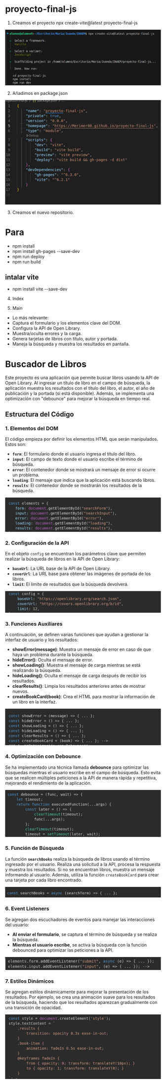 # proyecto-final-js

1.  Creamos el proyecto
 npx create-vite@latest proyecto-final-js

![alt text](img/image.png)


2. Añadimos en package.json

![alt text](img/image-1.png)

3. Creamos el nuevo repositorio.

# Para

- npm install
- npm install gh-pages --save-dev
- npm run deploy
- npm run build

## intalar vite
- npm install vite --save-dev

4. Index


5. Main
- Lo más relevante:
- Captura el formulario y los elementos clave del DOM.
- Configura la API de Open Library.
- Muestra/oculta errores y la carga.
- Genera tarjetas de libros con título, autor y portada.
- Maneja la búsqueda y muestra los resultados en pantalla.
# Buscador de Libros

Este proyecto es una aplicación que permite buscar libros usando la API de Open Library. Al ingresar un título de libro en el campo de búsqueda, la aplicación muestra los resultados con el título del libro, el autor, el año de publicación y la portada (si está disponible). Además, se implementa una optimización con "debounce" para mejorar la búsqueda en tiempo real.

## Estructura del Código

### 1. **Elementos del DOM**
El código empieza por definir los elementos HTML que serán manipulados. Estos son:

- **`form`**: El formulario donde el usuario ingresa el título del libro.
- **`input`**: El campo de texto donde el usuario escribe el término de búsqueda.
- **`error`**: El contenedor donde se mostrará un mensaje de error si ocurre un problema.
- **`loading`**: El mensaje que indica que la aplicación está buscando libros.
- **`results`**: El contenedor donde se mostrarán los resultados de la búsqueda.

![alt text](img/image-7.png)

### 2. **Configuración de la API**

En el objeto `config` se encuentran los parámetros clave que permiten realizar la búsqueda de libros en la API de Open Library:

- **`baseUrl`**: La URL base de la API de Open Library.
- **`coverUrl`**: La URL base para obtener las imágenes de portada de los libros.
- **`limit`**: El límite de resultados que la búsqueda devolverá.


![alt text](img/image-8.png)

### 3. **Funciones Auxiliares**

A continuación, se definen varias funciones que ayudan a gestionar la interfaz de usuario y los resultados:

- **showError(message)**: Muestra un mensaje de error en caso de que haya un problema durante la búsqueda.
- **hideError()**: Oculta el mensaje de error.
- **showLoading()**: Muestra el mensaje de carga mientras se está realizando la búsqueda.
- **hideLoading()**: Oculta el mensaje de carga después de recibir los resultados.
- **clearResults()**: Limpia los resultados anteriores antes de mostrar nuevos.
- **createBookCard(book)**: Crea el HTML para mostrar la información de un libro en la interfaz.

![alt text](img/image-2.png)

### 4. **Optimización con Debounce**

Se ha implementado una técnica llamada **debounce** para optimizar las búsquedas mientras el usuario escribe en el campo de búsqueda. Esto evita que se realicen múltiples peticiones a la API de manera rápida y repetitiva, mejorando el rendimiento de la aplicación.

![alt text](img/image-3.png)

### 5. **Función de Búsqueda**

La función **`searchBooks`** realiza la búsqueda de libros usando el término ingresado por el usuario. Realiza una solicitud a la API, procesa la respuesta y muestra los resultados. Si no se encuentran libros, muestra un mensaje informando al usuario. Además, utiliza la función `createBookCard` para crear una tarjeta por cada libro encontrado.

![alt text](img/image-4.png)

### 6. **Event Listeners**

Se agregan dos escuchadores de eventos para manejar las interacciones del usuario:

- **Al enviar el formulario**, se captura el término de búsqueda y se realiza la búsqueda.
- **Mientras el usuario escribe**, se activa la búsqueda con la función debounced para optimizar las peticiones a la API.

![alt text](img/image-5.png)

### 7. **Estilos Dinámicos**

Se agregan estilos dinámicamente para mejorar la presentación de los resultados. Por ejemplo, se crea una animación suave para los resultados de la búsqueda, haciendo que los resultados aparezcan gradualmente con una transición de opacidad.

![alt text](img/image-6.png)